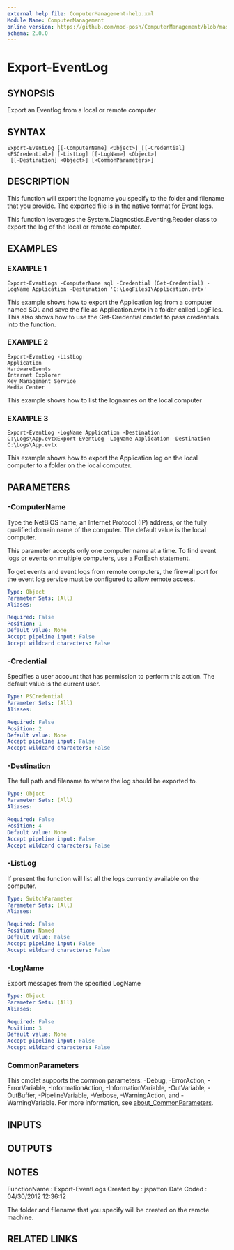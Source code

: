 ```yaml
---
external help file: ComputerManagement-help.xml
Module Name: ComputerManagement
online version: https://github.com/mod-posh/ComputerManagement/blob/master/docs/Export-EventLog.md#export-eventlog
schema: 2.0.0
---
```


# Export-EventLog

## SYNOPSIS
Export an Eventlog from a local or remote computer

## SYNTAX

```
Export-EventLog [[-ComputerName] <Object>] [[-Credential] <PSCredential>] [-ListLog] [[-LogName] <Object>]
 [[-Destination] <Object>] [<CommonParameters>]
```

## DESCRIPTION
This function will export the logname you specify to the folder
and filename that you provide.
The exported file is in the native
format for Event logs.

This function leverages the System.Diagnostics.Eventing.Reader class
to export the log of the local or remote computer.

## EXAMPLES

### EXAMPLE 1
```
Export-EventLogs -ComputerName sql -Credential (Get-Credential) -LogName Application -Destination 'C:\LogFiles1\Application.evtx'
```

This example shows how to export the Application log from a computer named SQL
and save the file as Application.evtx in a folder called LogFiles. This also
shows how to use the Get-Credential cmdlet to pass credentials into the function.

### EXAMPLE 2
```
Export-EventLog -ListLog
Application
HardwareEvents
Internet Explorer
Key Management Service
Media Center
```

This example shows how to list the lognames on the local computer

### EXAMPLE 3
```
Export-EventLog -LogName Application -Destination C:\Logs\App.evtxExport-EventLog -LogName Application -Destination C:\Logs\App.evtx
```

This example shows how to export the Application log on the local computer to
a folder on the local computer.

## PARAMETERS

### -ComputerName
Type the NetBIOS name, an Internet Protocol (IP) address, or the fully
qualified domain name of the computer.
The default value is the local
computer.

This parameter accepts only one computer name at a time.
To find event logs
or events on multiple computers, use a ForEach statement.

To get events and event logs from remote computers, the firewall port for
the event log service must be configured to allow remote access.

```yaml
Type: Object
Parameter Sets: (All)
Aliases:

Required: False
Position: 1
Default value: None
Accept pipeline input: False
Accept wildcard characters: False
```

### -Credential
Specifies a user account that has permission to perform this action.
The
default value is the current user.

```yaml
Type: PSCredential
Parameter Sets: (All)
Aliases:

Required: False
Position: 2
Default value: None
Accept pipeline input: False
Accept wildcard characters: False
```

### -Destination
The full path and filename to where the log should be exported to.

```yaml
Type: Object
Parameter Sets: (All)
Aliases:

Required: False
Position: 4
Default value: None
Accept pipeline input: False
Accept wildcard characters: False
```

### -ListLog
If present the function will list all the logs currently available on the
computer.

```yaml
Type: SwitchParameter
Parameter Sets: (All)
Aliases:

Required: False
Position: Named
Default value: False
Accept pipeline input: False
Accept wildcard characters: False
```

### -LogName
Export messages from the specified LogName

```yaml
Type: Object
Parameter Sets: (All)
Aliases:

Required: False
Position: 3
Default value: None
Accept pipeline input: False
Accept wildcard characters: False
```

### CommonParameters
This cmdlet supports the common parameters: -Debug, -ErrorAction, -ErrorVariable, -InformationAction, -InformationVariable, -OutVariable, -OutBuffer, -PipelineVariable, -Verbose, -WarningAction, and -WarningVariable. For more information, see [about_CommonParameters](http://go.microsoft.com/fwlink/?LinkID=113216).

## INPUTS

## OUTPUTS

## NOTES
FunctionName : Export-EventLogs
Created by   : jspatton
Date Coded   : 04/30/2012 12:36:12

The folder and filename that you specify will be created on the remote machine.

## RELATED LINKS
